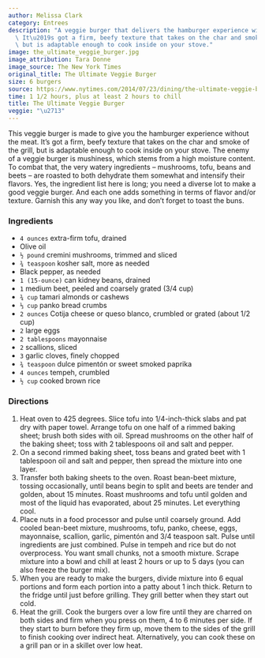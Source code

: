 ```yaml
---
author: Melissa Clark
category: Entrees
description: "A veggie burger that delivers the hamburger experience without the meat.\
  \ It\u2019s got a firm, beefy texture that takes on the char and smoke of the grill,\
  \ but is adaptable enough to cook inside on your stove."
image: the_ultimate_veggie_burger.jpg
image_attribution: Tara Donne
image_source: The New York Times
original_title: The Ultimate Veggie Burger
size: 6 burgers
source: https://www.nytimes.com/2014/07/23/dining/the-ultimate-veggie-burger.html
time: 1 1/2 hours, plus at least 2 hours to chill
title: The Ultimate Veggie Burger
veggie: "\u2713"
---
```

This veggie burger is made to give you the hamburger experience without the meat. It’s got a firm, beefy texture that takes on the char and smoke of the grill, but is adaptable enough to cook inside on your stove. The enemy of a veggie burger is mushiness, which stems from a high moisture content. To combat that, the very watery ingredients – mushrooms, tofu, beans and beets – are roasted to both dehydrate them somewhat and intensify their flavors. Yes, the ingredient list here is long; you need a diverse lot to make a good veggie burger. And each one adds something in terms of flavor and/or texture. Garnish this any way you like, and don’t forget to toast the buns.

### Ingredients

* `4 ounces` extra-firm tofu, drained
* Olive oil
* `½ pound` cremini mushrooms, trimmed and sliced
* `¾ teaspoon` kosher salt, more as needed
* Black pepper, as needed
* `1 (15-ounce)` can kidney beans, drained
* `1` medium beet, peeled and coarsely grated (3/4 cup)
* `¾ cup` tamari almonds or cashews
* `⅓ cup` panko bread crumbs
* `2 ounces` Cotija cheese or queso blanco, crumbled or grated (about 1/2 cup)
* `2` large eggs
* `2 tablespoons` mayonnaise
* `2` scallions, sliced
* `3` garlic cloves, finely chopped
* `¾ teaspoon` dulce pimentón or sweet smoked paprika
* `4 ounces` tempeh, crumbled
* `½ cup` cooked brown rice

### Directions

1. Heat oven to 425 degrees. Slice tofu into 1/4-inch-thick slabs and pat dry with paper towel. Arrange tofu on one half of a rimmed baking sheet; brush both sides with oil. Spread mushrooms on the other half of the baking sheet; toss with 2 tablespoons oil and salt and pepper.
2. On a second rimmed baking sheet, toss beans and grated beet with 1 tablespoon oil and salt and pepper, then spread the mixture into one layer.
3. Transfer both baking sheets to the oven. Roast bean-beet mixture, tossing occasionally, until beans begin to split and beets are tender and golden, about 15 minutes. Roast mushrooms and tofu until golden and most of the liquid has evaporated, about 25 minutes. Let everything cool.
4. Place nuts in a food processor and pulse until coarsely ground. Add cooled bean-beet mixture, mushrooms, tofu, panko, cheese, eggs, mayonnaise, scallion, garlic, pimentón and 3/4 teaspoon salt. Pulse until ingredients are just combined. Pulse in tempeh and rice but do not overprocess. You want small chunks, not a smooth mixture. Scrape mixture into a bowl and chill at least 2 hours or up to 5 days (you can also freeze the burger mix).
5. When you are ready to make the burgers, divide mixture into 6 equal portions and form each portion into a patty about 1 inch thick. Return to the fridge until just before grilling. They grill better when they start out cold.
6. Heat the grill. Cook the burgers over a low fire until they are charred on both sides and firm when you press on them, 4 to 6 minutes per side. If they start to burn before they firm up, move them to the sides of the grill to finish cooking over indirect heat. Alternatively, you can cook these on a grill pan or in a skillet over low heat.